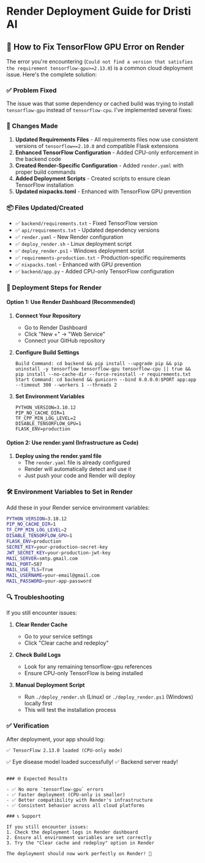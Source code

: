 # Render Deployment Guide for Dristi AI

## 🚀 How to Fix TensorFlow GPU Error on Render

The error you're encountering (`Could not find a version that satisfies the requirement tensorflow-gpu>=2.13.0`) is a common cloud deployment issue. Here's the complete solution:

### ✅ Problem Fixed

The issue was that some dependency or cached build was trying to install `tensorflow-gpu` instead of `tensorflow-cpu`. I've implemented several fixes:

### 🔧 Changes Made

1. **Updated Requirements Files** - All requirements files now use consistent versions of `tensorflow==2.10.0` and compatible Flask extensions
2. **Enhanced TensorFlow Configuration** - Added CPU-only enforcement in the backend code
3. **Created Render-Specific Configuration** - Added `render.yaml` with proper build commands
4. **Added Deployment Scripts** - Created scripts to ensure clean TensorFlow installation
5. **Updated nixpacks.toml** - Enhanced with TensorFlow GPU prevention

### 📦 Files Updated/Created

- ✅ `backend/requirements.txt` - Fixed TensorFlow version
- ✅ `api/requirements.txt` - Updated dependency versions
- ✅ `render.yaml` - New Render configuration
- ✅ `deploy_render.sh` - Linux deployment script
- ✅ `deploy_render.ps1` - Windows deployment script
- ✅ `requirements-production.txt` - Production-specific requirements
- ✅ `nixpacks.toml` - Enhanced with GPU prevention
- ✅ `backend/app.py` - Added CPU-only TensorFlow configuration

### 🚀 Deployment Steps for Render

#### Option 1: Use Render Dashboard (Recommended)

1. **Connect Your Repository**
   - Go to Render Dashboard
   - Click "New +" → "Web Service"
   - Connect your GitHub repository

2. **Configure Build Settings**
   ```
   Build Command: cd backend && pip install --upgrade pip && pip uninstall -y tensorflow tensorflow-gpu tensorflow-cpu || true && pip install --no-cache-dir --force-reinstall -r requirements.txt
   Start Command: cd backend && gunicorn --bind 0.0.0.0:$PORT app:app --timeout 300 --workers 1 --threads 2
   ```

3. **Set Environment Variables**
   ```
   PYTHON_VERSION=3.10.12
   PIP_NO_CACHE_DIR=1
   TF_CPP_MIN_LOG_LEVEL=2
   DISABLE_TENSORFLOW_GPU=1
   FLASK_ENV=production
   ```

#### Option 2: Use render.yaml (Infrastructure as Code)

1. **Deploy using the render.yaml file**
   - The `render.yaml` file is already configured
   - Render will automatically detect and use it
   - Just push your code and Render will deploy

### 🛠️ Environment Variables to Set in Render

Add these in your Render service environment variables:

```bash
PYTHON_VERSION=3.10.12
PIP_NO_CACHE_DIR=1
TF_CPP_MIN_LOG_LEVEL=2
DISABLE_TENSORFLOW_GPU=1
FLASK_ENV=production
SECRET_KEY=your-production-secret-key
JWT_SECRET_KEY=your-production-jwt-key
MAIL_SERVER=smtp.gmail.com
MAIL_PORT=587
MAIL_USE_TLS=True
MAIL_USERNAME=your-email@gmail.com
MAIL_PASSWORD=your-app-password
```

### 🔍 Troubleshooting

If you still encounter issues:

1. **Clear Render Cache**
   - Go to your service settings
   - Click "Clear cache and redeploy"

2. **Check Build Logs**
   - Look for any remaining tensorflow-gpu references
   - Ensure CPU-only TensorFlow is being installed

3. **Manual Deployment Script**
   - Run `./deploy_render.sh` (Linux) or `./deploy_render.ps1` (Windows) locally first
   - This will test the installation process

### ✅ Verification

After deployment, your app should log:
```
✅ TensorFlow 2.13.0 loaded (CPU-only mode)
```
✅ Eye disease model loaded successfully!
✅ Backend server ready!
```

### 🌐 Expected Results

- ✅ No more `tensorflow-gpu` errors
- ✅ Faster deployment (CPU-only is smaller)
- ✅ Better compatibility with Render's infrastructure
- ✅ Consistent behavior across all cloud platforms

### 📞 Support

If you still encounter issues:
1. Check the deployment logs in Render dashboard
2. Ensure all environment variables are set correctly
3. Try the "Clear cache and redeploy" option in Render

The deployment should now work perfectly on Render! 🎉